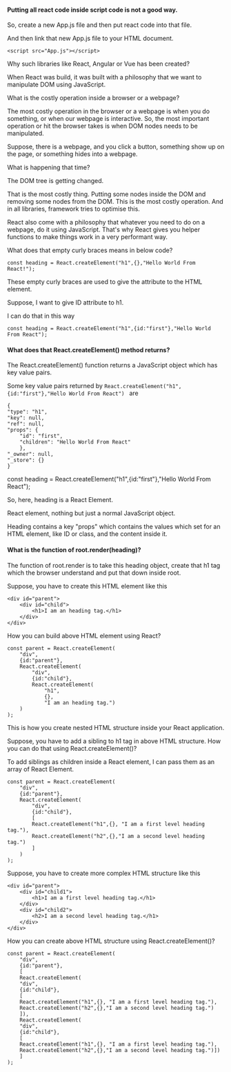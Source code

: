 #### Putting all react code inside script code is not a good way.

So, create a new App.js file and then put react code into that file.

And then link that new App.js file to your HTML document.

```
<script src="App.js"></script>
```

Why such libraries like React, Angular or Vue has been created?

When React was build, it was built with a philosophy that we want to manipulate DOM using JavaScript.

What is the costly operation inside a browser or a webpage?

The most costly operation in the browser or a webpage is when you do something, or when our webpage is interactive.
So, the most important operation or hit the browser takes is when DOM nodes needs to be manipulated.

Suppose, there is a webpage, and you click a button, something show up on the page, or something hides into a webpage.

What is happening that time?

The DOM tree is getting changed.

That is the most costly thing. Putting some nodes inside the DOM and removing some nodes from the DOM. This is the most costly operation. And in all libraries, framework tries to optimise this.

React also come with a philosophy that whatever you need to do on a webpage, do it using JavaScript.
That's why React gives you helper functions to make things work in a very performant way.

What does that empty curly braces means in below code?

```
const heading = React.createElement("h1",{},"Hello World From React!");
```

These empty curly braces are used to give the attribute to the HTML element.

Suppose, I want to give ID attribute to h1.

I can do that in this way

```
const heading = React.createElement("h1",{id:"first"},"Hello World From React");
```

#### What does that React.createElement() method returns?

The React.createElement() function returns a JavaScript object which has key value pairs.

Some key value pairs returned by
`React.createElement("h1",{id:"first"},"Hello World From React") `
are

```
{
"type": "h1",
"key": null,
"ref": null,
"props": {
    "id": "first",
    "children": "Hello World From React"
    },
"_owner": null,
"_store": {}
}
```

const heading = React.createElement("h1",{id:"first"},"Hello World From React");

So, here, heading is a React Element.

React element, nothing but just a normal JavaScript object.

Heading contains a key "props" which contains the values which set for an HTML element, like ID or class, and the content inside it.

#### What is the function of root.render(heading)?

The function of root.render is to take this heading object, create that h1 tag which the browser understand and put that down inside root.

Suppose, you have to create this HTML element like this

```
<div id="parent">
    <div id="child">
        <h1>I am an heading tag.</h1>
    </div>
</div>
```

How you can build above HTML element using React?

```
const parent = React.createElement(
    "div",
    {id:"parent"},
    React.createElement(
        "div",
        {id:"child"},
        React.createElement(
            "h1",
            {},
            "I am an heading tag.")
    )
);
```

This is how you create nested HTML structure inside your React application.

Suppose, you have to add a sibling to h1 tag in above HTML structure. How you can do that using React.createElement()?

To add siblings as children inside a React element, I can pass them as an array of React Element.

```
const parent = React.createElement(
    "div",
    {id:"parent"},
    React.createElement(
        "div",
        {id:"child"},
        [
        React.createElement("h1",{}, "I am a first level heading tag."),
        React.createElement("h2",{},"I am a second level heading tag.")
        ]
    )
);
```

Suppose, you have to create more complex HTML structure like this

```
<div id="parent">
    <div id="child1">
        <h1>I am a first level heading tag.</h1>
    </div>
    <div id="child2">
        <h2>I am a second level heading tag.</h1>
    </div>
</div>
```

How you can create above HTML structure using React.createElement()?

```
const parent = React.createElement(
    "div",
    {id:"parent"},
    [
    React.createElement(
    "div",
    {id:"child"},
    [
    React.createElement("h1",{}, "I am a first level heading tag."),
    React.createElement("h2",{},"I am a second level heading tag.")
    ]),
    React.createElement(
    "div",
    {id:"child"},
    [
    React.createElement("h1",{}, "I am a first level heading tag."),
    React.createElement("h2",{},"I am a second level heading tag.")])
    ]
);
```
